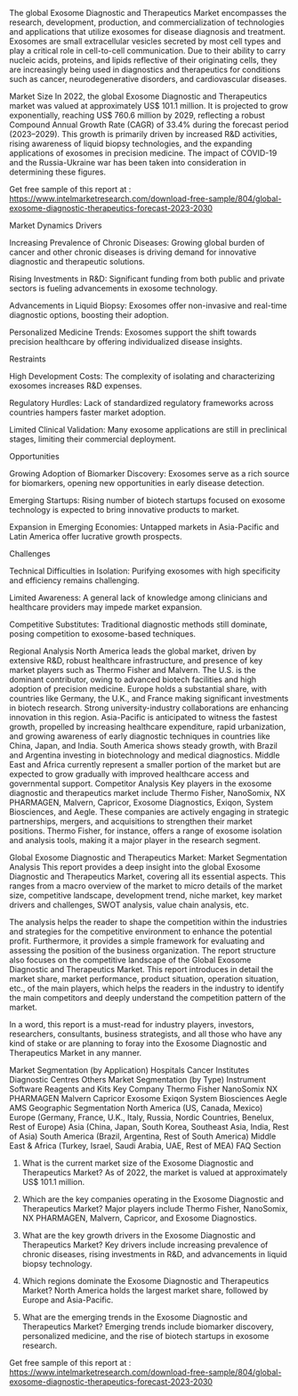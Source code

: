 The global Exosome Diagnostic and Therapeutics Market encompasses the research, development, production, and commercialization of technologies and applications that utilize exosomes for disease diagnosis and treatment. Exosomes are small extracellular vesicles secreted by most cell types and play a critical role in cell-to-cell communication. Due to their ability to carry nucleic acids, proteins, and lipids reflective of their originating cells, they are increasingly being used in diagnostics and therapeutics for conditions such as cancer, neurodegenerative disorders, and cardiovascular diseases.

Market Size
In 2022, the global Exosome Diagnostic and Therapeutics market was valued at approximately US$ 101.1 million. It is projected to grow exponentially, reaching US$ 760.6 million by 2029, reflecting a robust Compound Annual Growth Rate (CAGR) of 33.4% during the forecast period (2023–2029). This growth is primarily driven by increased R&D activities, rising awareness of liquid biopsy technologies, and the expanding applications of exosomes in precision medicine. The impact of COVID-19 and the Russia-Ukraine war has been taken into consideration in determining these figures.

Get free sample of this report at :  https://www.intelmarketresearch.com/download-free-sample/804/global-exosome-diagnostic-therapeutics-forecast-2023-2030

Market Dynamics
Drivers

Increasing Prevalence of Chronic Diseases: Growing global burden of cancer and other chronic diseases is driving demand for innovative diagnostic and therapeutic solutions.

Rising Investments in R&D: Significant funding from both public and private sectors is fueling advancements in exosome technology.

Advancements in Liquid Biopsy: Exosomes offer non-invasive and real-time diagnostic options, boosting their adoption.

Personalized Medicine Trends: Exosomes support the shift towards precision healthcare by offering individualized disease insights.

Restraints

High Development Costs: The complexity of isolating and characterizing exosomes increases R&D expenses.

Regulatory Hurdles: Lack of standardized regulatory frameworks across countries hampers faster market adoption.

Limited Clinical Validation: Many exosome applications are still in preclinical stages, limiting their commercial deployment.

Opportunities

Growing Adoption of Biomarker Discovery: Exosomes serve as a rich source for biomarkers, opening new opportunities in early disease detection.

Emerging Startups: Rising number of biotech startups focused on exosome technology is expected to bring innovative products to market.

Expansion in Emerging Economies: Untapped markets in Asia-Pacific and Latin America offer lucrative growth prospects.

Challenges

Technical Difficulties in Isolation: Purifying exosomes with high specificity and efficiency remains challenging.

Limited Awareness: A general lack of knowledge among clinicians and healthcare providers may impede market expansion.

Competitive Substitutes: Traditional diagnostic methods still dominate, posing competition to exosome-based techniques.

Regional Analysis
North America leads the global market, driven by extensive R&D, robust healthcare infrastructure, and presence of key market players such as Thermo Fisher and Malvern. The U.S. is the dominant contributor, owing to advanced biotech facilities and high adoption of precision medicine.
Europe holds a substantial share, with countries like Germany, the U.K., and France making significant investments in biotech research. Strong university-industry collaborations are enhancing innovation in this region.
Asia-Pacific is anticipated to witness the fastest growth, propelled by increasing healthcare expenditure, rapid urbanization, and growing awareness of early diagnostic techniques in countries like China, Japan, and India.
South America shows steady growth, with Brazil and Argentina investing in biotechnology and medical diagnostics.
Middle East and Africa currently represent a smaller portion of the market but are expected to grow gradually with improved healthcare access and governmental support.
Competitor Analysis
Key players in the exosome diagnostic and therapeutics market include Thermo Fisher, NanoSomix, NX PHARMAGEN, Malvern, Capricor, Exosome Diagnostics, Exiqon, System Biosciences, and Aegle. These companies are actively engaging in strategic partnerships, mergers, and acquisitions to strengthen their market positions. Thermo Fisher, for instance, offers a range of exosome isolation and analysis tools, making it a major player in the research segment.

Global Exosome Diagnostic and Therapeutics Market: Market Segmentation Analysis
This report provides a deep insight into the global Exosome Diagnostic and Therapeutics Market, covering all its essential aspects. This ranges from a macro overview of the market to micro details of the market size, competitive landscape, development trend, niche market, key market drivers and challenges, SWOT analysis, value chain analysis, etc.

The analysis helps the reader to shape the competition within the industries and strategies for the competitive environment to enhance the potential profit. Furthermore, it provides a simple framework for evaluating and assessing the position of the business organization. The report structure also focuses on the competitive landscape of the Global Exosome Diagnostic and Therapeutics Market. This report introduces in detail the market share, market performance, product situation, operation situation, etc., of the main players, which helps the readers in the industry to identify the main competitors and deeply understand the competition pattern of the market.

In a word, this report is a must-read for industry players, investors, researchers, consultants, business strategists, and all those who have any kind of stake or are planning to foray into the Exosome Diagnostic and Therapeutics Market in any manner.

Market Segmentation (by Application)
Hospitals
Cancer Institutes
Diagnostic Centres
Others
Market Segmentation (by Type)
Instrument
Software
Reagents and Kits
Key Company
Thermo Fisher
NanoSomix
NX PHARMAGEN
Malvern
Capricor
Exosome
Exiqon
System Biosciences
Aegle
AMS
Geographic Segmentation
North America (US, Canada, Mexico)
Europe (Germany, France, U.K., Italy, Russia, Nordic Countries, Benelux, Rest of Europe)
Asia (China, Japan, South Korea, Southeast Asia, India, Rest of Asia)
South America (Brazil, Argentina, Rest of South America)
Middle East & Africa (Turkey, Israel, Saudi Arabia, UAE, Rest of MEA)
FAQ Section
1. What is the current market size of the Exosome Diagnostic and Therapeutics Market?
As of 2022, the market is valued at approximately US$ 101.1 million.

2. Which are the key companies operating in the Exosome Diagnostic and Therapeutics Market?
Major players include Thermo Fisher, NanoSomix, NX PHARMAGEN, Malvern, Capricor, and Exosome Diagnostics.

3. What are the key growth drivers in the Exosome Diagnostic and Therapeutics Market?
Key drivers include increasing prevalence of chronic diseases, rising investments in R&D, and advancements in liquid biopsy technology.

4. Which regions dominate the Exosome Diagnostic and Therapeutics Market?
North America holds the largest market share, followed by Europe and Asia-Pacific.

5. What are the emerging trends in the Exosome Diagnostic and Therapeutics Market?
Emerging trends include biomarker discovery, personalized medicine, and the rise of biotech startups in exosome research.

Get free sample of this report at :  https://www.intelmarketresearch.com/download-free-sample/804/global-exosome-diagnostic-therapeutics-forecast-2023-2030
